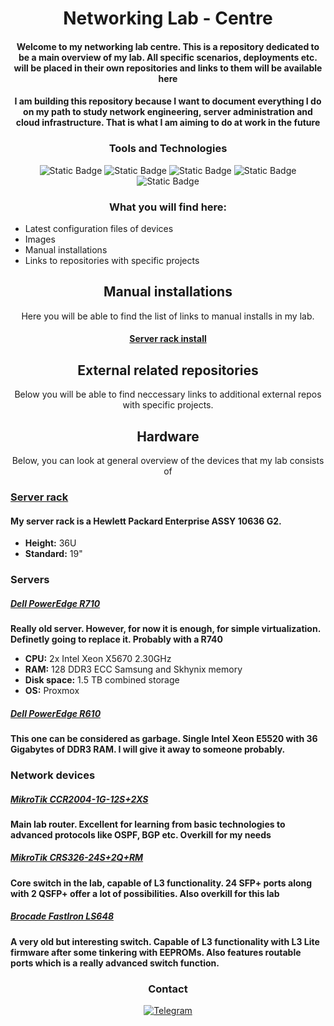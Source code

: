 <div class="title" align="center">
<h1>  Networking Lab - Centre   </h1>

<h4>Welcome to my networking lab centre. This is a repository dedicated to be a main overview of my lab. All specific scenarios, deployments etc. will be placed in their own repositories and links to them will be available here</h4>
<h4>I am building this repository because I want to document everything I do on my path to study network engineering, server administration and cloud infrastructure. That is what I am aiming to do at work in the future</h4>
<h3>Tools and Technologies</h3>
<img alt="Static Badge" src="https://img.shields.io/badge/dell-171EEB?style=for-the-badge&logo=dell&logoSize=auto">
<img alt="Static Badge" src="https://img.shields.io/badge/mikrotik-4D1AC7?style=for-the-badge&logo=mikrotik&logoSize=auto">
<img alt="Static Badge" src="https://img.shields.io/badge/termius-8316A2?style=for-the-badge&logo=termius&logoSize=auto">
<img alt="Static Badge" src="https://img.shields.io/badge/proxmox-B8127E?style=for-the-badge&logo=proxmox&logoSize=auto&logoColor=white">
<img alt="Static Badge" src="https://img.shields.io/badge/debian-EE0E59?style=for-the-badge&logo=debian&logoSize=auto">
<h3>What you will find here:</h3>
</div>

- Latest configuration files of devices
- Images
- Manual installations
- Links to repositories with specific projects

<div align="center">
<h2>Manual installations</h2>

Here you will be able to find the list of links to manual installs in my lab.

#### **[Server rack install](./docs/server-rack/readme.md)**

<h2>External related repositories</h2>
Below you will be able to find neccessary links to additional external repos with specific projects.
<h2>Hardware</h2>
Below, you can look at general overview of the devices that my lab consists of
</br></div>

### **[Server rack](./hpe-10636-g2/readme.md)**

#### My server rack is a **Hewlett Packard Enterprise ASSY 10636 G2**.
* **Height:** 36U
* **Standard:** 19"


### Servers

##### **[Dell PowerEdge R710](./r710/)**
**Really old server. However, for now it is enough, for simple virtualization. Definetly going to replace it. Probably with a R740**
* **CPU:** 2x Intel Xeon X5670 2.30GHz
* **RAM:** 128 DDR3 ECC Samsung and Skhynix memory
* **Disk space:** 1.5 TB combined storage 
* **OS:** Proxmox

##### **[Dell PowerEdge R610](./r610/)**
**This one can be considered as garbage. Single Intel Xeon E5520 with 36 Gigabytes of DDR3 RAM. I will give it away to someone probably.**
### Network devices

##### **[MikroTik CCR2004-1G-12S+2XS](./ccr2004/)**
**Main lab router. Excellent for learning from basic technologies to advanced protocols like OSPF, BGP etc. Overkill for my needs**

##### **[MikroTik CRS326-24S+2Q+RM](./crs326/)**
**Core switch in the lab, capable of L3 functionality. 24 SFP+ ports along with 2 QSFP+ offer a lot of possibilities. Also overkill for this lab**

##### **[Brocade FastIron LS648](./ls648/)**
**A very old but interesting switch. Capable of L3 functionality with L3 Lite firmware after some tinkering with EEPROMs. Also features routable ports which is a really advanced switch function.**
<div align="center">
<h3>Contact</h3>

[![Telegram](https://img.shields.io/badge/Telegram-2B59FF?style=for-the-badge&logo=telegram&logoColor=ffffff&logoSize=auto)](https://t.me/Andrtexh)

</div>


